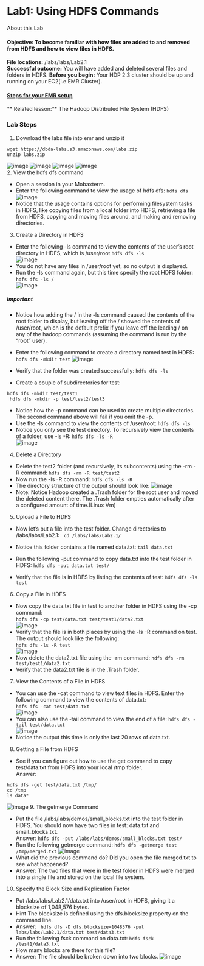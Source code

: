 # Lab1: Using HDFS Commands 
About this Lab
#### Objective: To become familiar with how files are added to and removed from HDFS and how to view files in HDFS. 
**File locations:**  /labs/labs/Lab2.1\
**Successful outcome:** You will have added and deleted several files and folders in HDFS. 
**Before you begin:** Your HDP 2.3 cluster should be up and running on your EC2(i.e EMR Cluster).
#### [Steps for your EMR setup](https://github.com/dhagesharayu/Bigdatalab/blob/master/EMRSetup.md)
** Related lesson:** The Hadoop Distributed File System (HDFS)
### Lab Steps 
1. Download the labs file into emr and unzip it
```
wget https://dbda-labs.s3.amazonaws.com/labs.zip
unzip labs.zip
```
![image](https://user-images.githubusercontent.com/63589909/85550110-416b4c80-b63e-11ea-98d3-b6e0dacb817a.png)
![image](https://user-images.githubusercontent.com/63589909/85550161-4f20d200-b63e-11ea-91f0-c97618a6280a.png)
![image](https://user-images.githubusercontent.com/63589909/85550218-5ea01b00-b63e-11ea-97df-8ba93b49f91a.png)
![image](https://user-images.githubusercontent.com/63589909/85550293-71b2eb00-b63e-11ea-8c31-53d2ccee01e4.png)\
2. View the hdfs dfs command 
* Open a session in your Mobaxterm.
* Enter the following command to view the usage of hdfs dfs: 
``` hdfs dfs ```\
![image](https://user-images.githubusercontent.com/63589909/85545449-95bffd80-b639-11ea-99b5-b0da23c5183a.png)
* Notice that the usage contains options for performing filesystem tasks in HDFS, 
like copying files from a local folder into HDFS, retrieving a file from HDFS, copying and moving files around, and making and removing directories. 
3. Create a Directory in HDFS 
* Enter the following -ls command to view the contents of the user’s root directory 
in HDFS, which is /user/root
``` hdfs dfs -ls ```\
![image](https://user-images.githubusercontent.com/63589909/85546194-475f2e80-b63a-11ea-8e2e-1fa95f7b287f.png)
* You do not have any files in /user/root yet, so no output is displayed. 
* Run the -ls command again, but this time specify the root HDFS folder: 
``` hdfs dfs -ls / ```\
![image](https://user-images.githubusercontent.com/63589909/85546485-90af7e00-b63a-11ea-90f5-90b1c94cbd00.png)
##### Important 
* Notice how adding the / in the -ls command caused the contents of the root 
folder to display, but leaving off the / showed the contents of /user/root, which 
is the default prefix if you leave off the leading / on any of the hadoop commands 
(assuming the command is run by the “root” user). 
* Enter the following command to create a directory named test in HDFS: 
``` hdfs dfs -mkdir test ```
![image](https://user-images.githubusercontent.com/63589909/85546765-dbc99100-b63a-11ea-8d77-c15c595f17a4.png)
* Verify that the folder was created successfully: 
``` hdfs dfs -ls ```

* Create a couple of subdirectories for test: 
``` 
hdfs dfs -mkdir test/test1 
 hdfs dfs -mkdir -p test/test2/test3
 ```
* Notice how the -p command can be used to create multiple directories. The 
second command above will fail if you omit the -p.  
* Use the -ls command to view the contents of /user/root: 
``` hdfs dfs -ls ```
* Notice you only see the test directory. To recursively view the contents of a folder, 
use -ls -R: 
``` hdfs dfs -ls -R ```\
![image](https://user-images.githubusercontent.com/63589909/85547221-4d094400-b63b-11ea-8386-c33711bfd37a.png)

4. Delete a Directory 
* Delete the test2 folder (and recursively, its subcontents) using the -rm -R
command: 
``` hdfs dfs -rm -R test/test2 ```
* Now run the -ls -R command: 
``` hdfs dfs -ls -R ```
* The directory structure of the output should look like: 
![image](https://user-images.githubusercontent.com/63589909/85547539-9e193800-b63b-11ea-89f4-95accc472f64.png)
* Note: Notice Hadoop created a .Trash folder for the root user and moved the deleted 
content there. The .Trash folder empties automatically after a configured amount 
of time.(Linux Vm) 
5. Upload a File to HDFS 
* Now let’s put a file into the test folder. Change directories to 
/labs/labs/Lab2.1: 
``` cd /labs/labs/Lab2.1/```
* Notice this folder contains a file named data.txt: 
```tail data.txt```
* Run the following -put command to copy data.txt into the test folder in HDFS: 
```hdfs dfs -put data.txt test/```
   
* Verify that the file is in HDFS by listing the contents of test: 
```hdfs dfs -ls test```
6. Copy a File in HDFS 
* Now copy the data.txt file in test to another folder in HDFS using the -cp
command: \
```hdfs dfs -cp test/data.txt test/test1/data2.txt ```\
![image](https://user-images.githubusercontent.com/63589909/85549030-319f3880-b63d-11ea-871a-10c6fb3137ba.png)
* Verify that the file is in both places by using the -ls -R command on test. The 
output should look like the following: \
```hdfs dfs -ls -R test```\
![image](https://user-images.githubusercontent.com/63589909/85549140-4da2da00-b63d-11ea-9695-f4026f24b314.png)
* Now delete the data2.txt file using the -rm command: 
```hdfs dfs -rm test/test1/data2.txt```
* Verify that the data2.txt file is in the .Trash folder. 
7. View the Contents of a File in HDFS 
* You can use the -cat command to view text files in HDFS. Enter the following 
command to view the contents of data.txt: \
```hdfs dfs -cat test/data.txt```\
![image](https://user-images.githubusercontent.com/63589909/85549280-73c87a00-b63d-11ea-8a89-014d373fb731.png)
* You can also use the ‐tail command to view the end of a file: 
```hdfs dfs -tail test/data.txt```\
![image](https://user-images.githubusercontent.com/63589909/85549351-88a50d80-b63d-11ea-8a21-1acff635080c.png)
* Notice the output this time is only the last 20 rows of data.txt.   
8. Getting a File from HDFS 
* See if you can figure out how to use the get command to copy test/data.txt from 
HDFS into your local /tmp folder.  
Answer:
```
hdfs dfs -get test/data.txt /tmp/
cd /tmp
ls data*
```
 ![image](https://user-images.githubusercontent.com/63589909/85548396-868e7f00-b63c-11ea-9d5c-6246f58787a4.png)
9. The getmerge Command 
* Put the file /labs/labs/demos/small_blocks.txt into the test folder in 
HDFS. You should now have two files in test: data.txt and small_blocks.txt.  
Answer:
``` hdfs dfs -put /labs/labs/demos/small_blocks.txt test/ ```
* Run the following getmerge command: 
``` hdfs dfs -getmerge test /tmp/merged.txt ```
![image](https://user-images.githubusercontent.com/63589909/85548194-534bf000-b63c-11ea-905a-27478872e91d.png)
* What did the previous command do? Did you open the file merged.txt to see what 
happened? 
* Answer: The two files that were in the test folder in HDFS were merged into a 
single file and stored on the local file system. 
10. Specify the Block Size and Replication Factor 
* Put /labs/labs/Lab2.1/data.txt into /user/root in HDFS, giving it a 
blocksize of 1,048,576 bytes.   
* Hint The blocksize is defined using the dfs.blocksize property on the command line. 
* Answer: ``` hdfs dfs -D dfs.blocksize=1048576 -put labs/labs/Lab2.1/data.txt test/data3.txt```
* Run the following fsck command on data.txt: 
``` hdfs fsck /test1/data3.txt ```
* How many blocks are there for this file? 
* Answer: The file should be broken down into two blocks. 
![image](https://user-images.githubusercontent.com/63589909/85547799-e0db1000-b63b-11ea-957a-581bc76662ed.png)
